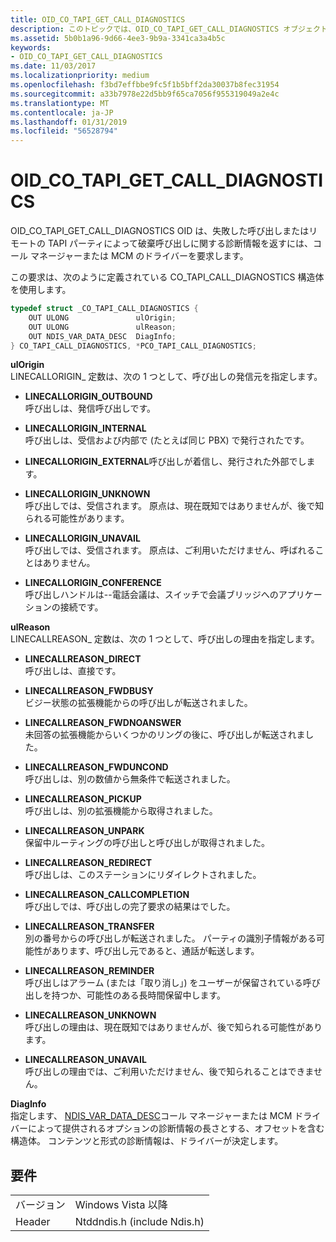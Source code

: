 ```yaml
---
title: OID_CO_TAPI_GET_CALL_DIAGNOSTICS
description: このトピックでは、OID_CO_TAPI_GET_CALL_DIAGNOSTICS オブジェクト識別子 (OID) について説明します。
ms.assetid: 5b0b1a96-9d66-4ee3-9b9a-3341ca3a4b5c
keywords:
- OID_CO_TAPI_GET_CALL_DIAGNOSTICS
ms.date: 11/03/2017
ms.localizationpriority: medium
ms.openlocfilehash: f3bd7effbbe9fc5f1b5bff2da30037b8fec31954
ms.sourcegitcommit: a33b7978e22d5bb9f65ca7056f955319049a2e4c
ms.translationtype: MT
ms.contentlocale: ja-JP
ms.lasthandoff: 01/31/2019
ms.locfileid: "56528794"
---
```

# <a name="oidcotapigetcalldiagnostics"></a>OID_CO_TAPI_GET_CALL_DIAGNOSTICS

OID_CO_TAPI_GET_CALL_DIAGNOSTICS OID は、失敗した呼び出しまたはリモートの TAPI パーティによって破棄呼び出しに関する診断情報を返すには、コール マネージャーまたは MCM のドライバーを要求します。

この要求は、次のように定義されている CO_TAPI_CALL_DIAGNOSTICS 構造体を使用します。

```c++
typedef struct _CO_TAPI_CALL_DIAGNOSTICS {
    OUT ULONG               ulOrigin;
    OUT ULONG               ulReason;
    OUT NDIS_VAR_DATA_DESC  DiagInfo;
} CO_TAPI_CALL_DIAGNOSTICS, *PCO_TAPI_CALL_DIAGNOSTICS;
```

**ulOrigin**  
LINECALLORIGIN_ 定数は、次の 1 つとして、呼び出しの発信元を指定します。 

- **LINECALLORIGIN_OUTBOUND**  
呼び出しは、発信呼び出しです。

- **LINECALLORIGIN_INTERNAL**  
呼び出しは、受信および内部で (たとえば同じ PBX) で発行されたです。

- **LINECALLORIGIN_EXTERNAL**呼び出しが着信し、発行された外部でします。

- **LINECALLORIGIN_UNKNOWN**  
呼び出しでは、受信されます。 原点は、現在既知ではありませんが、後で知られる可能性があります。

- **LINECALLORIGIN_UNAVAIL**  
呼び出しでは、受信されます。 原点は、ご利用いただけません、呼ばれることはありません。

- **LINECALLORIGIN_CONFERENCE**  
呼び出しハンドルは--電話会議は、スイッチで会議ブリッジへのアプリケーションの接続です。

**ulReason**  
LINECALLREASON_ 定数は、次の 1 つとして、呼び出しの理由を指定します。 

- **LINECALLREASON_DIRECT**  
呼び出しは、直接です。

- **LINECALLREASON_FWDBUSY**  
ビジー状態の拡張機能からの呼び出しが転送されました。

- **LINECALLREASON_FWDNOANSWER**  
未回答の拡張機能からいくつかのリングの後に、呼び出しが転送されました。

- **LINECALLREASON_FWDUNCOND**  
呼び出しは、別の数値から無条件で転送されました。

- **LINECALLREASON_PICKUP**  
呼び出しは、別の拡張機能から取得されました。

- **LINECALLREASON_UNPARK**  
保留中ルーティングの呼び出しと呼び出しが取得されました。

- **LINECALLREASON_REDIRECT**  
呼び出しは、このステーションにリダイレクトされました。

- **LINECALLREASON_CALLCOMPLETION**  
呼び出しでは、呼び出しの完了要求の結果はでした。

- **LINECALLREASON_TRANSFER**  
別の番号からの呼び出しが転送されました。 パーティの識別子情報がある可能性があります、呼び出し元であると、通話が転送します。

- **LINECALLREASON_REMINDER**  
呼び出しはアラーム (または「取り消し」) をユーザーが保留されている呼び出しを持つか、可能性のある長時間保留中します。

- **LINECALLREASON_UNKNOWN**  
呼び出しの理由は、現在既知ではありませんが、後で知られる可能性があります。

- **LINECALLREASON_UNAVAIL**  
呼び出しの理由では、ご利用いただけません、後で知られることはできません。

**DiagInfo**  
指定します、 [NDIS_VAR_DATA_DESC](https://msdn.microsoft.com/library/windows/hardware/ff559020)コール マネージャーまたは MCM ドライバーによって提供されるオプションの診断情報の長さとする、オフセットを含む構造体。 コンテンツと形式の診断情報は、ドライバーが決定します。

## <a name="requirements"></a>要件

| | |
| --- | --- |
| バージョン | Windows Vista 以降 |
| Header | Ntddndis.h (include Ndis.h) |


